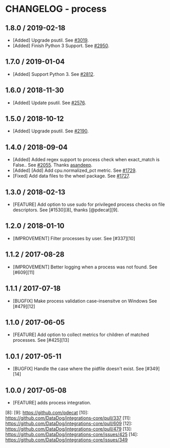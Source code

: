 # CHANGELOG - process

## 1.8.0 / 2019-02-18

* [Added] Upgrade psutil. See [#3019](https://github.com/DataDog/integrations-core/pull/3019).
* [Added] Finish Python 3 Support. See [#2950](https://github.com/DataDog/integrations-core/pull/2950).

## 1.7.0 / 2019-01-04

* [Added] Support Python 3. See [#2812][1].

## 1.6.0 / 2018-11-30

* [Added] Update psutil. See [#2576][2].

## 1.5.0 / 2018-10-12

* [Added] Upgrade psutil. See [#2190][3].

## 1.4.0 / 2018-09-04

* [Added] Added regex support to process check when exact_match is False.. See [#2055][4]. Thanks [asandeep][5].
* [Added] [Add] Add cpu.normalized_pct metric. See [#1729][6].
* [Fixed] Add data files to the wheel package. See [#1727][7].

## 1.3.0 / 2018-02-13

* [FEATURE] Add option to use sudo for privileged process checks on file descriptors. See [#1530][8], thanks [@pdecat][9].

## 1.2.0 / 2018-01-10

* [IMPROVEMENT] Filter processes by user. See [#337][10]

## 1.1.2 / 2017-08-28

* [IMPROVEMENT] Better logging when a process was not found. See [#609][11]

## 1.1.1 / 2017-07-18

* [BUGFIX] Make process validation case-insensitve on Windows See [#479][12]

## 1.1.0 / 2017-06-05

* [FEATURE] Add option to collect metrics for children of matched processes. See [#425][13]

## 1.0.1 / 2017-05-11

* [BUGFIX] Handle the case where the pidfile doesn't exist. See [#349][14]

## 1.0.0 / 2017-05-08

* [FEATURE] adds process integration.

<!--- The following link definition list is generated by PimpMyChangelog --->
[1]: https://github.com/DataDog/integrations-core/pull/2812
[2]: https://github.com/DataDog/integrations-core/pull/2576
[3]: https://github.com/DataDog/integrations-core/pull/2190
[4]: https://github.com/DataDog/integrations-core/pull/2055
[5]: https://github.com/asandeep
[6]: https://github.com/DataDog/integrations-core/pull/1729
[7]: https://github.com/DataDog/integrations-core/pull/1727
[8]: 
[9]: https://github.com/pdecat
[10]: https://github.com/DataDog/integrations-core/pull/337
[11]: https://github.com/DataDog/integrations-core/pull/609
[12]: https://github.com/DataDog/integrations-core/pull/479
[13]: https://github.com/DataDog/integrations-core/issues/425
[14]: https://github.com/DataDog/integrations-core/issues/349
